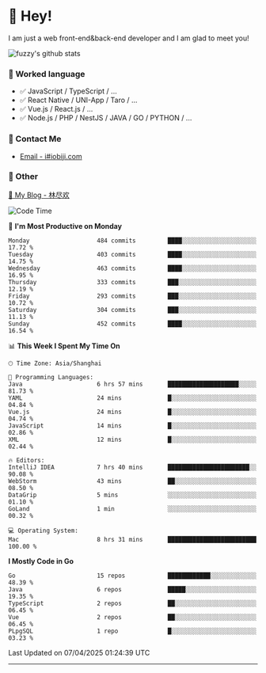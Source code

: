 # 👋 Hey!

I am just a web front-end&back-end developer and I am glad to meet you!

![fuzzy's github stats](https://github-readme-stats.vercel.app/api?username=JaydenForYou&&show_icons=true&&title_color=1abc9c&&icon_color=1abc9c)


### 📝 Worked language

- ✅ JavaScript / TypeScript / ...
- ✅ React Native / UNI-App / Taro / ...
- ✅ Vue.js / React.js / ...
- ✅ Node.js / PHP / NestJS / JAVA / GO / PYTHON / ...

### 📮 Contact Me

- [Email - i#iobiji.com](mailto:i@iobiji.com)


### 🤪 Other

[📌 My Blog - 林尽欢](https://iobiji.com)

<!--START_SECTION:waka-->
![Code Time](http://img.shields.io/badge/Code%20Time-1%2C640%20hrs%2039%20mins-blue)

📅 **I'm Most Productive on Monday** 

```text
Monday                   484 commits         ████░░░░░░░░░░░░░░░░░░░░░   17.72 % 
Tuesday                  403 commits         ████░░░░░░░░░░░░░░░░░░░░░   14.75 % 
Wednesday                463 commits         ████░░░░░░░░░░░░░░░░░░░░░   16.95 % 
Thursday                 333 commits         ███░░░░░░░░░░░░░░░░░░░░░░   12.19 % 
Friday                   293 commits         ███░░░░░░░░░░░░░░░░░░░░░░   10.72 % 
Saturday                 304 commits         ███░░░░░░░░░░░░░░░░░░░░░░   11.13 % 
Sunday                   452 commits         ████░░░░░░░░░░░░░░░░░░░░░   16.54 % 
```


📊 **This Week I Spent My Time On** 

```text
🕑︎ Time Zone: Asia/Shanghai

💬 Programming Languages: 
Java                     6 hrs 57 mins       ████████████████████░░░░░   81.73 % 
YAML                     24 mins             █░░░░░░░░░░░░░░░░░░░░░░░░   04.84 % 
Vue.js                   24 mins             █░░░░░░░░░░░░░░░░░░░░░░░░   04.74 % 
JavaScript               14 mins             █░░░░░░░░░░░░░░░░░░░░░░░░   02.86 % 
XML                      12 mins             █░░░░░░░░░░░░░░░░░░░░░░░░   02.44 % 

🔥 Editors: 
IntelliJ IDEA            7 hrs 40 mins       ███████████████████████░░   90.08 % 
WebStorm                 43 mins             ██░░░░░░░░░░░░░░░░░░░░░░░   08.50 % 
DataGrip                 5 mins              ░░░░░░░░░░░░░░░░░░░░░░░░░   01.10 % 
GoLand                   1 min               ░░░░░░░░░░░░░░░░░░░░░░░░░   00.32 % 

💻 Operating System: 
Mac                      8 hrs 31 mins       █████████████████████████   100.00 % 
```

**I Mostly Code in Go** 

```text
Go                       15 repos            ████████████░░░░░░░░░░░░░   48.39 % 
Java                     6 repos             █████░░░░░░░░░░░░░░░░░░░░   19.35 % 
TypeScript               2 repos             ██░░░░░░░░░░░░░░░░░░░░░░░   06.45 % 
Vue                      2 repos             ██░░░░░░░░░░░░░░░░░░░░░░░   06.45 % 
PLpgSQL                  1 repo              █░░░░░░░░░░░░░░░░░░░░░░░░   03.23 % 
```




 Last Updated on 07/04/2025 01:24:39 UTC
<!--END_SECTION:waka-->
---
